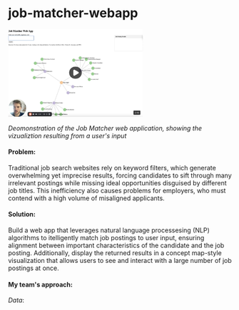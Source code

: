 # job-matcher-webapp

<a href="https://youtu.be/ARXXxXQmmQw?si=bmVXOmilV8PvpWmI">
    <img src="/media/job-matcher-thumbnail.png" alt="Thumbnail for Job Matcher Web App demo video" style="width: 60%; height: auto;">
</a>

*Deomonstration of the Job Matcher web application, showing the vizualiztion resulting from a user's input*

#### Problem:  
Traditional job search websites rely on keyword filters, which generate overwhelming yet imprecise results, forcing candidates to sift through many irrelevant postings while missing ideal opportunities disguised by different job titles. This inefficiency also causes problems for employers, who must contend with a high volume of misaligned applicants.

#### Solution: 
Build a web app that leverages natural language processesing (NLP) algorithms to itelligently match job postings to user input, ensuring alignment between important characteristics of the candidate and the job posting. Additionally, display the returned results in a concept map-style visualization that allows users to see and interact with a large number of job postings at once. 

#### My team's approach:
*Data*:
